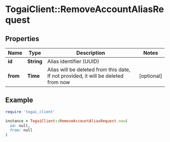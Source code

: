 # TogaiClient::RemoveAccountAliasRequest

## Properties

| Name | Type | Description | Notes |
| ---- | ---- | ----------- | ----- |
| **id** | **String** | Alias identifier (UUID) |  |
| **from** | **Time** | Alias will be deleted from this date, If not provided, it will be deleted from now | [optional] |

## Example

```ruby
require 'togai_client'

instance = TogaiClient::RemoveAccountAliasRequest.new(
  id: null,
  from: null
)
```

